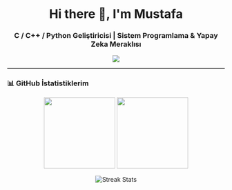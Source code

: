 <h1 align="center">Hi there 👋, I'm Mustafa</h1>
<h3 align="center">C / C++ / Python Geliştiricisi | Sistem Programlama & Yapay Zeka Meraklısı</h3>

<p align="center">
  <img src="https://readme-typing-svg.demolab.com?font=Fira+Code&size=22&pause=1000&center=true&vCenter=true&width=435&lines=C+Developer;C%2B%2B+Developer;Python+Programmer;AI+and+Backend+Enthusiast;Welcome+to+my+GitHub+profile!"/>
</p>

---

### 📊 GitHub İstatistiklerim

<p align="center">
  <img src="https://github-readme-stats.vercel.app/api?username=RagonTECH&show_icons=true&theme=tokyonight" height="165"/>
  <img src="https://github-readme-stats.vercel.app/api/top-langs/?username=RagonTECH&layout=compact&theme=tokyonight" height="165"/>
</p>



<p align="center">
  <img src="https://github-readme-streak-stats.herokuapp.com/?user=RagonTECH&theme=tokyonight" alt="Streak Stats"/>
</p>
